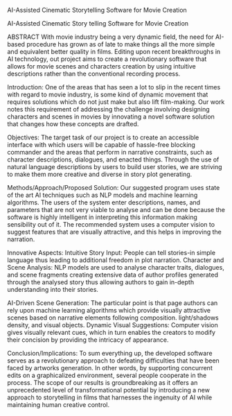 AI-Assisted Cinematic Storytelling Software for Movie Creation


AI-Assisted Cinematic Story telling Software
for Movie Creation

ABSTRACT
With movie industry being a very dynamic field, the need for AI-based
procedure has grown as of late to make things all the more simple and
equivalent better quality in films. Editing upon recent breakthroughs in AI
technology, out project aims to create a revolutionary software that allows
for movie scenes and characters creation by using intuitive descriptions
rather than the conventional recording process.

Introduction:
One of the areas that has seen a lot to slip in the recent times with regard
to movie industry, is some kind of dynamic movement that requires
solutions which do not just make but also lift film-making. Our work notes
this requirement of addressing the challenge involving designing
characters and scenes in movies by innovating a novel software solution
that changes how these concepts are drafted.

Objectives:
The target task of our project is to create an accessible interface with
which users will be capable of hassle-free blocking commander and the
areas that perform in narrative constraints, such as character descriptions,
dialogues, and enacted things. Through the use of natural language
descriptions by users to build user stories, we are striving to make them
more creative and diverse in story plot generating.

Methods/Approach/Proposed Solution:
Our suggested program uses state of the art AI techniques such as NLP
models and machine learning algorithms. The users of the system enter
descriptions, names, and parameters that are not very viable to analyse and
can be done because the software is highly intelligent in interpreting this
information making sensibility out of it. The recommended system uses a
computer vision to suggest features that are visually attractive, and this
helps in improving the narration.

Innovative Aspects:
Intuitive Story Input: People can tell stories-in simple language thus
leading to additional freedom in plot narration.
Character and Scene Analysis: NLP models are used to analyse character
traits, dialogues, and scene fragments creating extensive data of author
profiles generated through the analysed story thus allowing authors to gain
in-depth understanding into their stories.

AI-Driven Scene Generation: The particular point is that page authors can
rely upon machine learning algorithms which provide visually attractive
scenes based on narrative elements following composition. light/shadows
density, and visual objects.
Dynamic Visual Suggestions: Computer vision gives visually relevant
cues, which in turn enables the creators to modify their concision by
providing the intricacy of appearance.

Conclusion/Implications:
To sum everything up, the developed software serves as a revolutionary
approach to defeating difficulties that have been faced by artworks
generation. In other words, by supporting concurrent edits on a
graphicalized environment, several people cooperate in the process. The
scope of our results is groundbreaking as it offers an unprecedented level
of transformational potential by introducing a new approach to storytelling
in films that harnesses the ingenuity of AI while maintaining human
creative control.
